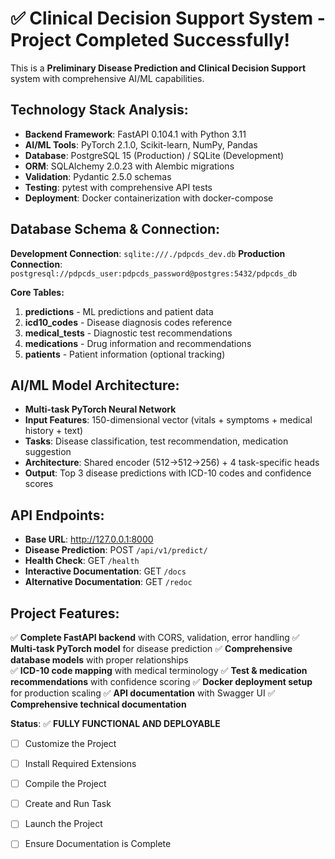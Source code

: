 <!-- Use this file to provide workspace-specific custom instructions to Copilot. For more details, visit https://code.visualstudio.com/docs/copilot/copilot-customization -->

# ✅ **Clinical Decision Support System - Project Completed Successfully!**

This is a **Preliminary Disease Prediction and Clinical Decision Support** system with comprehensive AI/ML capabilities.

## **Technology Stack Analysis:**
- **Backend Framework**: FastAPI 0.104.1 with Python 3.11
- **AI/ML Tools**: PyTorch 2.1.0, Scikit-learn, NumPy, Pandas
- **Database**: PostgreSQL 15 (Production) / SQLite (Development) 
- **ORM**: SQLAlchemy 2.0.23 with Alembic migrations
- **Validation**: Pydantic 2.5.0 schemas
- **Testing**: pytest with comprehensive API tests
- **Deployment**: Docker containerization with docker-compose

## **Database Schema & Connection:**
**Development Connection**: `sqlite:///./pdpcds_dev.db`
**Production Connection**: `postgresql://pdpcds_user:pdpcds_password@postgres:5432/pdpcds_db`

**Core Tables:**
1. **predictions** - ML predictions and patient data
2. **icd10_codes** - Disease diagnosis codes reference  
3. **medical_tests** - Diagnostic test recommendations
4. **medications** - Drug information and recommendations
5. **patients** - Patient information (optional tracking)

## **AI/ML Model Architecture:**
- **Multi-task PyTorch Neural Network**
- **Input Features**: 150-dimensional vector (vitals + symptoms + medical history + text)
- **Tasks**: Disease classification, test recommendation, medication suggestion
- **Architecture**: Shared encoder (512→512→256) + 4 task-specific heads
- **Output**: Top 3 disease predictions with ICD-10 codes and confidence scores

## **API Endpoints:**
- **Base URL**: http://127.0.0.1:8000
- **Disease Prediction**: POST `/api/v1/predict/`
- **Health Check**: GET `/health` 
- **Interactive Documentation**: GET `/docs`
- **Alternative Documentation**: GET `/redoc`

## **Project Features:**
✅ **Complete FastAPI backend** with CORS, validation, error handling
✅ **Multi-task PyTorch model** for disease prediction
✅ **Comprehensive database models** with proper relationships  
✅ **ICD-10 code mapping** with medical terminology
✅ **Test & medication recommendations** with confidence scoring
✅ **Docker deployment setup** for production scaling
✅ **API documentation** with Swagger UI
✅ **Comprehensive technical documentation**

**Status**: ✅ **FULLY FUNCTIONAL AND DEPLOYABLE**
	<!--
	Ensure that the previous step has been marked as completed.
	Call project setup tool with projectType parameter.
	Run scaffolding command to create project files and folders.
	Use '.' as the working directory.
	If no appropriate projectType is available, search documentation using available tools.
	Otherwise, create the project structure manually using available file creation tools.
	-->

- [ ] Customize the Project
	<!--
	Verify that all previous steps have been completed successfully and you have marked the step as completed.
	Develop a plan to modify codebase according to user requirements.
	Apply modifications using appropriate tools and user-provided references.
	Skip this step for "Hello World" projects.
	-->

- [ ] Install Required Extensions
	<!-- ONLY install extensions provided mentioned in the get_project_setup_info. Skip this step otherwise and mark as completed. -->

- [ ] Compile the Project
	<!--
	Verify that all previous steps have been completed.
	Install any missing dependencies.
	Run diagnostics and resolve any issues.
	Check for markdown files in project folder for relevant instructions on how to do this.
	-->

- [ ] Create and Run Task
	<!--
	Verify that all previous steps have been completed.
	Check https://code.visualstudio.com/docs/debugtest/tasks to determine if the project needs a task. If so, use the create_and_run_task to create and launch a task based on package.json, README.md, and project structure.
	Skip this step otherwise.
	 -->

- [ ] Launch the Project
	<!--
	Verify that all previous steps have been completed.
	Prompt user for debug mode, launch only if confirmed.
	 -->

- [ ] Ensure Documentation is Complete
	<!--
	Verify that all previous steps have been completed.
	Verify that README.md and the copilot-instructions.md file in the .github directory exists and contains current project information.
	Clean up the copilot-instructions.md file in the .github directory by removing all HTML comments.
	 -->